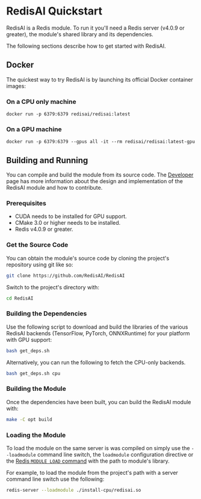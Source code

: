 # RedisAI Quickstart
RedisAI is a Redis module. To run it you'll need a Redis server (v4.0.9 or greater), the module's shared library and its dependencies.

The following sections describe how to get started with RedisAI.

## Docker
The quickest way to try RedisAI is by launching its official Docker container images:

### On a CPU only machine
```
docker run -p 6379:6379 redisai/redisai:latest
```

### On a GPU machine

```
docker run -p 6379:6379 --gpus all -it --rm redisai/redisai:latest-gpu
```

## Building and Running
You can compile and build the module from its source code. The [Developer](developer.md) page has more information about the design and implementation of the RedisAI module and how to contribute.

### Prerequisites
* CUDA needs to be installed for GPU support.
* CMake 3.0 or higher needs to be installed.
* Redis v4.0.9 or greater.

### Get the Source Code
You can obtain the module's source code by cloning the project's repository using git like so:

```sh
git clone https://github.com/RedisAI/RedisAI
```

Switch to the project's directory with:

```sh
cd RedisAI
```

### Building the Dependencies
Use the following script to download and build the libraries of the various RedisAI backends (TensorFlow, PyTorch, ONNXRuntime) for your platform with GPU support:

```sh
bash get_deps.sh
```

Alternatively, you can run the following to fetch the CPU-only backends.

```sh
bash get_deps.sh cpu
```

### Building the Module
Once the dependencies have been built, you can build the RedisAI module with:

```sh
make -C opt build
```

### Loading the Module
To load the module on the same server is was compiled on simply use the `--loadmodule` command line switch, the `loadmodule` configuration directive or the [Redis `MODULE LOAD` command](https://redis.io/commands/module-load) with the path to module's library.

For example, to load the module from the project's path with a server command line switch use the following:

```sh
redis-server --loadmodule ./install-cpu/redisai.so
```
